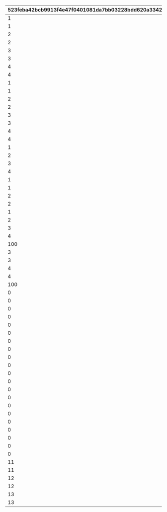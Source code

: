 |523feba42bcb9913f4e47f0401081da7bb03228bdd620a33427de82164258298|257aa69d746d3bbf1788daa3dff1a09a0ea09d507fbb5523b191f38499485e1a|7864d6756e29d8a894615774c7bb8591900aee0ee848bdbb779be03db2d057e9|81aa6eca630212bdab769a04e11cdb8d47373d40097a72f0ea24b05540ade958|d0fea97f8bacc9ff0e1c21c8454edd09adce0547bfb80365f956cef69f7e2cc2|12c070e640c727e9de8401c5455125c4c3d446f6d8d3a60cb86dd5ae4fe332c6|
| --- | --- | --- | --- | --- | --- |
|1|vo_caravan|vo_caravan_105801_start_001|1|1|11101|
|1|vo_caravan|vo_caravan_105801_start_002|1|1|11102|
|2|vo_caravan|vo_caravan_105901_start_001|1|1|12101|
|2|vo_caravan|vo_caravan_105901_start_002|1|1|12102|
|3|vo_caravan|vo_caravan_106001_start_001|1|1|13101|
|3|vo_caravan|vo_caravan_106001_start_002|1|1|13102|
|4|vo_caravan|vo_caravan_106401_start_001|1|1|14101|
|4|vo_caravan|vo_caravan_106401_start_002|1|1|14102|
|1|vo_caravan|vo_caravan_105801_dice_001|2|1|21101|
|1|vo_caravan|vo_caravan_105801_dice_002|2|1|21102|
|2|vo_caravan|vo_caravan_105901_dice_001|2|1|22101|
|2|vo_caravan|vo_caravan_105901_dice_002|2|1|22102|
|3|vo_caravan|vo_caravan_106001_dice_001|2|1|23101|
|3|vo_caravan|vo_caravan_106001_dice_002|2|1|23102|
|4|vo_caravan|vo_caravan_106401_dice_001|2|1|24101|
|4|vo_caravan|vo_caravan_106401_dice_002|2|1|24102|
|1|vo_caravan|vo_caravan_105801_slot_001|3|1|31101|
|2|vo_caravan|vo_caravan_105901_slot_001|3|1|32101|
|3|vo_caravan|vo_caravan_106001_slot_001|3|1|33101|
|4|vo_caravan|vo_caravan_106401_slot_001|3|1|34101|
|1|vo_caravan|vo_caravan_105801_dish_001|4|1|41101|
|1|vo_caravan|vo_caravan_105801_dish_002|4|1|41102|
|2|vo_caravan|vo_caravan_105901_dish_001|4|1|42101|
|2|vo_caravan|vo_caravan_105901_dish_002|4|1|42102|
|1|se_caravan|se_caravan_food_peko|4|2|42201|
|2|se_caravan|se_caravan_food_coccoro|4|2|42202|
|3|se_caravan|se_caravan_food_kyaru|4|2|42203|
|4|se_caravan|se_caravan_food_coccoro|4|2|42204|
|100|se_caravan|se_caravan_food_onigiri|4|2|42205|
|3|vo_caravan|vo_caravan_106001_dish_001|4|1|43101|
|3|vo_caravan|vo_caravan_106001_dish_002|4|1|43102|
|4|vo_caravan|vo_caravan_106401_dish_001|4|1|44101|
|4|vo_caravan|vo_caravan_106401_dish_002|4|1|44102|
|100|vo_caravan|vo_caravan_onigiri_dish_001|4|1|45101|
|0|vo_caravan|vo_caravan_105801_goal_001|6|1|61101|
|0|vo_caravan|vo_caravan_105801_win_001|61|1|61201|
|0|vo_caravan|vo_caravan_105801_lose_001|62|1|61301|
|0|vo_caravan|vo_caravan_105901_goal_001|6|1|62101|
|0|vo_caravan|vo_caravan_105901_win_001|61|1|62201|
|0|vo_caravan|vo_caravan_105901_lose_001|62|1|62301|
|0|vo_caravan|vo_caravan_106001_goal_001|6|1|63101|
|0|vo_caravan|vo_caravan_106001_win_001|61|1|63201|
|0|vo_caravan|vo_caravan_106001_lose_001|62|1|63301|
|0|vo_caravan|vo_caravan_118501_goal_001|6|1|64101|
|0|vo_caravan|vo_caravan_106401_goal_001|6|1|65101|
|0|vo_caravan|vo_caravan_106401_win_001|61|1|65201|
|0|vo_caravan|vo_caravan_106401_lose_001|62|1|65301|
|0|vo_caravan|vo_caravan_105801_appraise_001|7|1|71101|
|0|vo_caravan|vo_caravan_105901_appraise_001|7|1|72101|
|0|vo_caravan|vo_caravan_106001_appraise_001|7|1|73101|
|0|vo_caravan|vo_caravan_106401_appraise_001|7|1|74101|
|0|vo_caravan|vo_caravan_105801_result_001|8|1|81101|
|0|vo_caravan|vo_caravan_105901_result_001|8|1|82101|
|0|vo_caravan|vo_caravan_106001_result_001|8|1|83101|
|0|vo_caravan|vo_caravan_106401_result_001|8|1|84101|
|11|vo_caravan|vo_caravan_319700_dice_001|2|1|211101|
|11|vo_caravan|vo_caravan_319700_dice_002|2|1|211102|
|12|vo_caravan|vo_caravan_319800_dice_001|2|1|212101|
|12|vo_caravan|vo_caravan_319800_dice_002|2|1|212102|
|13|vo_caravan|vo_caravan_319900_dice_001|2|1|213101|
|13|vo_caravan|vo_caravan_319900_dice_002|2|1|213102|